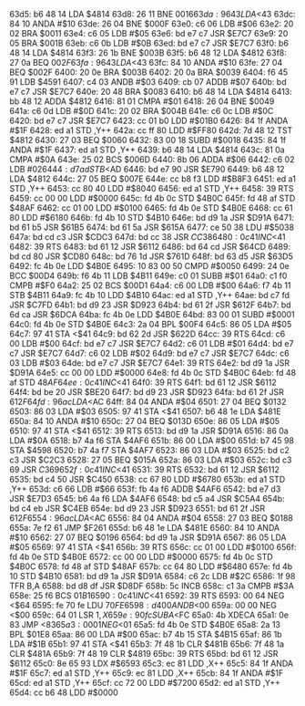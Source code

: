 63d5: b6 48 14     LDA    $4814
63d8: 26 11        BNE    $0016
63da: 96 43        LDA    <$43
63dc: 84 10        ANDA   #$10
63de: 26 04        BNE    $000F
63e0: c6 06        LDB    #$06
63e2: 20 02        BRA    $0011
63e4: c6 05        LDB    #$05
63e6: bd e7 c7     JSR    $E7C7
63e9: 20 05        BRA    $001B
63eb: c6 0b        LDB    #$0B
63ed: bd e7 c7     JSR    $E7C7
63f0: b6 48 14     LDA    $4814
63f3: 26 1b        BNE    $003B
63f5: b6 48 12     LDA    $4812
63f8: 27 0a        BEQ    $002F
63fa: 96 43        LDA    <$43
63fc: 84 10        ANDA   #$10
63fe: 27 04        BEQ    $002F
6400: 20 0e        BRA    $003B
6402: 20 0a        BRA    $0039
6404: f6 45 91     LDB    $4591
6407: c4 03        ANDB   #$03
6409: cb 07        ADDB   #$07
640b: bd e7 c7     JSR    $E7C7
640e: 20 48        BRA    $0083
6410: b6 48 14     LDA    $4814
6413: bb 48 12     ADDA   $4812
6416: 81 01        CMPA   #$01
6418: 26 04        BNE    $0049
641a: c6 0d        LDB    #$0D
641c: 20 02        BRA    $004B
641e: c6 0c        LDB    #$0C
6420: bd e7 c7     JSR    $E7C7
6423: cc 01 b0     LDD    #$01B0
6426: 84 1f        ANDA   #$1F
6428: ed a1        STD    ,Y++
642a: cc ff 80     LDD    #$FF80
642d: 7d 48 12     TST    $4812
6430: 27 03        BEQ    $0060
6432: 83 00 18     SUBD   #$0018
6435: 84 1f        ANDA   #$1F
6437: ed a1        STD    ,Y++
6439: b6 48 14     LDA    $4814
643c: 81 0a        CMPA   #$0A
643e: 25 02        BCS    $006D
6440: 8b 06        ADDA   #$06
6442: c6 02        LDB    #$02
6444: d7 ad        STB    <$AD
6446: bd e7 90     JSR    $E790
6449: b6 48 12     LDA    $4812
644c: 27 05        BEQ    $007E
644e: cc b8 f3     LDD    #$B8F3
6451: ed a1        STD    ,Y++
6453: cc 80 40     LDD    #$8040
6456: ed a1        STD    ,Y++
6458: 39           RTS
6459: cc 00 00     LDD    #$0000
645c: fd 4b 0c     STD    $4B0C
645f: fd 48 af     STD    $48AF
6462: cc 01 00     LDD    #$0100
6465: fd 4b 0e     STD    $4B0E
6468: cc 61 80     LDD    #$6180
646b: fd 4b 10     STD    $4B10
646e: bd d9 1a     JSR    $D91A
6471: bd 61 b5     JSR    $61B5
6474: bd 61 5a     JSR    $615A
6477: ce 50 38     LDU    #$5038
647a: bd cd c3     JSR    $CDC3
647d: bd cc 38     JSR    $CC38
6480: 0c 41        INC    <$41
6482: 39           RTS
6483: bd 61 12     JSR    $6112
6486: bd 64 cd     JSR    $64CD
6489: bd cd 80     JSR    $CD80
648c: bd 76 1d     JSR    $761D
648f: bd 63 d5     JSR    $63D5
6492: fc 4b 0e     LDD    $4B0E
6495: 10 83 00 50  CMPD   #$0050
6499: 24 0e        BCC    $00D4
649b: f6 4b 11     LDB    $4B11
649e: c0 01        SUBB   #$01
64a0: c1 f0        CMPB   #$F0
64a2: 25 02        BCS    $00D1
64a4: c6 00        LDB    #$00
64a6: f7 4b 11     STB    $4B11
64a9: fc 4b 10     LDD    $4B10
64ac: ed a1        STD    ,Y++
64ae: bd c7 fd     JSR    $C7FD
64b1: bd d9 23     JSR    $D923
64b4: bd 61 2f     JSR    $612F
64b7: bd 6d ca     JSR    $6DCA
64ba: fc 4b 0e     LDD    $4B0E
64bd: 83 00 01     SUBD   #$0001
64c0: fd 4b 0e     STD    $4B0E
64c3: 2a 04        BPL    $00F4
64c5: 86 05        LDA    #$05
64c7: 97 41        STA    <$41
64c9: bd 62 2d     JSR    $622D
64cc: 39           RTS
64cd: c6 00        LDB    #$00
64cf: bd e7 c7     JSR    $E7C7
64d2: c6 01        LDB    #$01
64d4: bd e7 c7     JSR    $E7C7
64d7: c6 02        LDB    #$02
64d9: bd e7 c7     JSR    $E7C7
64dc: c6 03        LDB    #$03
64de: bd e7 c7     JSR    $E7C7
64e1: 39           RTS
64e2: bd d9 1a     JSR    $D91A
64e5: cc 00 00     LDD    #$0000
64e8: fd 4b 0c     STD    $4B0C
64eb: fd 48 af     STD    $48AF
64ee: 0c 41        INC    <$41
64f0: 39           RTS
64f1: bd 61 12     JSR    $6112
64f4: bd be 20     JSR    $BE20
64f7: bd d9 23     JSR    $D923
64fa: bd 61 2f     JSR    $612F
64fd: 96 ac        LDA    <$AC
64ff: 84 04        ANDA   #$04
6501: 27 04        BEQ    $0132
6503: 86 03        LDA    #$03
6505: 97 41        STA    <$41
6507: b6 48 1e     LDA    $481E
650a: 84 10        ANDA   #$10
650c: 27 04        BEQ    $013D
650e: 86 05        LDA    #$05
6510: 97 41        STA    <$41
6512: 39           RTS
6513: bd d9 1a     JSR    $D91A
6516: 86 0a        LDA    #$0A
6518: b7 4a f6     STA    $4AF6
651b: 86 00        LDA    #$00
651d: b7 45 98     STA    $4598
6520: b7 4a f7     STA    $4AF7
6523: 86 03        LDA    #$03
6525: bd c2 c3     JSR    $C2C3
6528: 27 05        BEQ    $015A
652a: 86 03        LDA    #$03
652c: bd c3 69     JSR    $C369
652f: 0c 41        INC    <$41
6531: 39           RTS
6532: bd 61 12     JSR    $6112
6535: bd c4 50     JSR    $C450
6538: cc 67 80     LDD    #$6780
653b: ed a1        STD    ,Y++
653d: c6 66        LDB    #$66
653f: fb 4a f6     ADDB   $4AF6
6542: bd e7 d3     JSR    $E7D3
6545: b6 4a f6     LDA    $4AF6
6548: bd c5 a4     JSR    $C5A4
654b: bd c4 eb     JSR    $C4EB
654e: bd d9 23     JSR    $D923
6551: bd 61 2f     JSR    $612F
6554: 96 ac        LDA    <$AC
6556: 84 04        ANDA   #$04
6558: 27 03        BEQ    $0188
655a: 7e f2 61     JMP    $F261
655d: b6 48 1e     LDA    $481E
6560: 84 10        ANDA   #$10
6562: 27 07        BEQ    $0196
6564: bd d9 1a     JSR    $D91A
6567: 86 05        LDA    #$05
6569: 97 41        STA    <$41
656b: 39           RTS
656c: cc 01 00     LDD    #$0100
656f: fd 4b 0e     STD    $4B0E
6572: cc 00 00     LDD    #$0000
6575: fd 4b 0c     STD    $4B0C
6578: fd 48 af     STD    $48AF
657b: cc 64 80     LDD    #$6480
657e: fd 4b 10     STD    $4B10
6581: bd d9 1a     JSR    $D91A
6584: c6 2c        LDB    #$2C
6586: 1f 98        TFR    B,A
6588: bd d8 df     JSR    $D8DF
658b: 5c           INCB
658c: c1 3a        CMPB   #$3A
658e: 25 f6        BCS    $01B1
6590: 0c 41        INC    <$41
6592: 39           RTS
6593: 00 64        NEG    <$64
6595: fe 70 fe     LDU    $70FE
6598: d4 00        ANDB   <$00
659a: 00 00        NEG    <$00
659c: 64 01        LSR    $1,X
659e: 90 fc        SUBA   <$FC
65a0: 4b           XDECA
65a1: 0e 83        JMP    <$83
65a3: 00 01        NEG    <$01
65a5: fd 4b 0e     STD    $4B0E
65a8: 2a 13        BPL    $01E8
65aa: 86 00        LDA    #$00
65ac: b7 4b 15     STA    $4B15
65af: 86 1b        LDA    #$1B
65b1: 97 41        STA    <$41
65b3: 7f 48 1b     CLR    $481B
65b6: 7f 48 1a     CLR    $481A
65b9: 7f 48 19     CLR    $4819
65bc: 39           RTS
65bd: bd 61 12     JSR    $6112
65c0: 8e 65 93     LDX    #$6593
65c3: ec 81        LDD    ,X++
65c5: 84 1f        ANDA   #$1F
65c7: ed a1        STD    ,Y++
65c9: ec 81        LDD    ,X++
65cb: 84 1f        ANDA   #$1F
65cd: ed a1        STD    ,Y++
65cf: cc 72 00     LDD    #$7200
65d2: ed a1        STD    ,Y++
65d4: cc b6 48     LDD    #$0000

